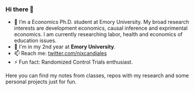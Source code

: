 ### Hi there 👋



- 🔭 I’m a Economics Ph.D. student at Emory University. My broad research interests are development economics, causal inference and exprimental economics. I am currently researching labor, health and economics of education issues.
- 🏢 I'm in my 2nd year at **Emory University**.
- 📫 Reach me: [twitter.com/nixcandiales](https://twitter.com/nixcandiales)
- ⚡ Fun fact: Randomized Control Trials enthusiast.

Here you can find my notes from classes, repos with my research and some personal projects just for fun.


<!--
**Nixoncandiales/Nixoncandiales** is a ✨ _special_ ✨ repository because its `README.md` (this file) appears on your GitHub profile.

Here are some ideas to get you started:

![image](https://raw.githubusercontent.com/Nixoncandiales/Nixoncandiales/master/bga_bw.jpeg) 
- 🌱 I’m currently learning ...
- 👯 I’m looking to collaborate on ...
- 🤔 I’m looking for help with ...
- 💬 Ask me about ...



- ⚡ Fun fact: ...
-->

